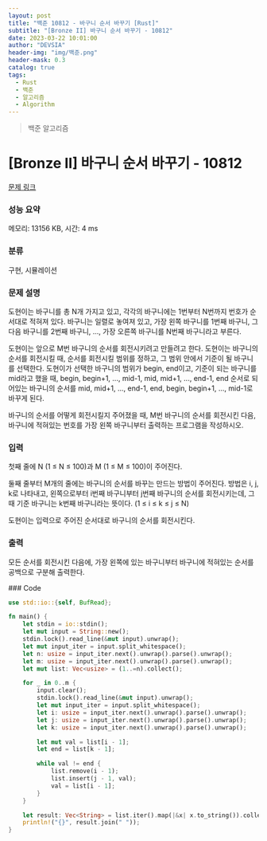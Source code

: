 ```yaml
---
layout: post
title: "백준 10812 - 바구니 순서 바꾸기 [Rust]"
subtitle: "[Bronze II] 바구니 순서 바꾸기 - 10812"
date: 2023-03-22 10:01:00
author: "DEVSIA"
header-img: "img/백준.png"
header-mask: 0.3
catalog: true
tags:
  - Rust
  - 백준
  - 알고리즘
  - Algorithm
---
```


> 백준 알고리즘

# [Bronze II] 바구니 순서 바꾸기 - 10812

[문제 링크](https://www.acmicpc.net/problem/10812)

### 성능 요약

메모리: 13156 KB, 시간: 4 ms

### 분류

구현, 시뮬레이션

### 문제 설명

<p>도현이는 바구니를 총 N개 가지고 있고, 각각의 바구니에는 1번부터 N번까지 번호가 순서대로 적혀져 있다. 바구니는 일렬로 놓여져 있고, 가장 왼쪽 바구니를 1번째 바구니, 그 다음 바구니를 2번째 바구니, ..., 가장 오른쪽 바구니를 N번째 바구니라고 부른다. </p>

<p>도현이는 앞으로 M번 바구니의 순서를 회전시키려고 만들려고 한다. 도현이는 바구니의 순서를 회전시킬 때, 순서를 회전시킬 범위를 정하고, 그 범위 안에서 기준이 될 바구니를 선택한다. 도현이가 선택한 바구니의 범위가 begin, end이고, 기준이 되는 바구니를 mid라고 했을 때, begin, begin+1, ..., mid-1, mid, mid+1, ..., end-1, end 순서로 되어있는 바구니의 순서를 mid, mid+1, ..., end-1, end, begin, begin+1, ..., mid-1로 바꾸게 된다.</p>

<p>바구니의 순서를 어떻게 회전시킬지 주어졌을 때, M번 바구니의 순서를 회전시킨 다음, 바구니에 적혀있는 번호를 가장 왼쪽 바구니부터 출력하는 프로그램을 작성하시오.</p>

### 입력

 <p>첫째 줄에 N (1 ≤ N ≤ 100)과 M (1 ≤ M ≤ 100)이 주어진다.</p>

<p>둘째 줄부터 M개의 줄에는 바구니의 순서를 바꾸는 만드는 방법이 주어진다. 방법은 i, j, k로 나타내고, 왼쪽으로부터 i번째 바구니부터 j번째 바구니의 순서를 회전시키는데, 그 때 기준 바구니는 k번째 바구니라는 뜻이다. (1 ≤ i ≤ k ≤ j ≤ N)</p>

<p>도현이는 입력으로 주어진 순서대로 바구니의 순서를 회전시킨다.</p>

### 출력

 <p>모든 순서를 회전시킨 다음에, 가장 왼쪽에 있는 바구니부터 바구니에 적혀있는 순서를 공백으로 구분해 출력한다.</p>
### Code

```rs
use std::io::{self, BufRead};

fn main() {
    let stdin = io::stdin();
    let mut input = String::new();
    stdin.lock().read_line(&mut input).unwrap();
    let mut input_iter = input.split_whitespace();
    let n: usize = input_iter.next().unwrap().parse().unwrap();
    let m: usize = input_iter.next().unwrap().parse().unwrap();
    let mut list: Vec<usize> = (1..=n).collect();

    for _ in 0..m {
        input.clear();
        stdin.lock().read_line(&mut input).unwrap();
        let mut input_iter = input.split_whitespace();
        let i: usize = input_iter.next().unwrap().parse().unwrap();
        let j: usize = input_iter.next().unwrap().parse().unwrap();
        let k: usize = input_iter.next().unwrap().parse().unwrap();

        let mut val = list[i - 1];
        let end = list[k - 1];

        while val != end {
            list.remove(i - 1);
            list.insert(j - 1, val);
            val = list[i - 1];
        }
    }

    let result: Vec<String> = list.iter().map(|&x| x.to_string()).collect();
    println!("{}", result.join(" "));
}
```
